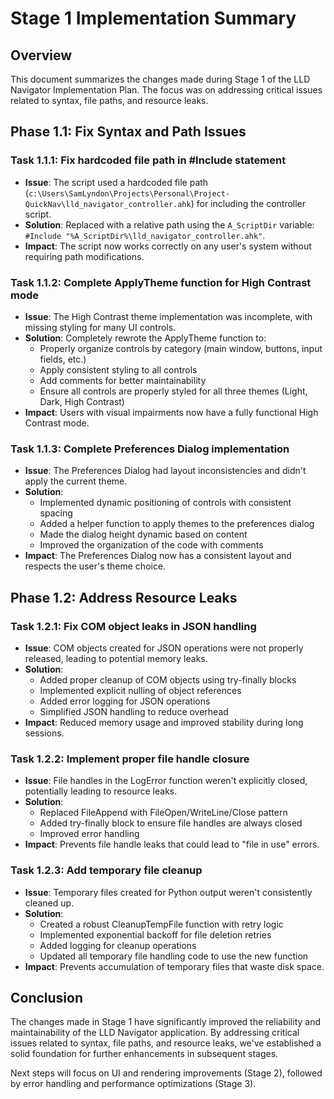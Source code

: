 # Stage 1 Implementation Summary

## Overview

This document summarizes the changes made during Stage 1 of the LLD Navigator Implementation Plan. The focus was on addressing critical issues related to syntax, file paths, and resource leaks.

## Phase 1.1: Fix Syntax and Path Issues

### Task 1.1.1: Fix hardcoded file path in #Include statement
- **Issue**: The script used a hardcoded file path (`c:\Users\SamLyndon\Projects\Personal\Project-QuickNav\lld_navigator_controller.ahk`) for including the controller script.
- **Solution**: Replaced with a relative path using the `A_ScriptDir` variable: `#Include "%A_ScriptDir%\lld_navigator_controller.ahk"`.
- **Impact**: The script now works correctly on any user's system without requiring path modifications.

### Task 1.1.2: Complete ApplyTheme function for High Contrast mode
- **Issue**: The High Contrast theme implementation was incomplete, with missing styling for many UI controls.
- **Solution**: Completely rewrote the ApplyTheme function to:
  - Properly organize controls by category (main window, buttons, input fields, etc.)
  - Apply consistent styling to all controls
  - Add comments for better maintainability
  - Ensure all controls are properly styled for all three themes (Light, Dark, High Contrast)
- **Impact**: Users with visual impairments now have a fully functional High Contrast mode.

### Task 1.1.3: Complete Preferences Dialog implementation
- **Issue**: The Preferences Dialog had layout inconsistencies and didn't apply the current theme.
- **Solution**: 
  - Implemented dynamic positioning of controls with consistent spacing
  - Added a helper function to apply themes to the preferences dialog
  - Made the dialog height dynamic based on content
  - Improved the organization of the code with comments
- **Impact**: The Preferences Dialog now has a consistent layout and respects the user's theme choice.

## Phase 1.2: Address Resource Leaks

### Task 1.2.1: Fix COM object leaks in JSON handling
- **Issue**: COM objects created for JSON operations were not properly released, leading to potential memory leaks.
- **Solution**: 
  - Added proper cleanup of COM objects using try-finally blocks
  - Implemented explicit nulling of object references
  - Added error logging for JSON operations
  - Simplified JSON handling to reduce overhead
- **Impact**: Reduced memory usage and improved stability during long sessions.

### Task 1.2.2: Implement proper file handle closure
- **Issue**: File handles in the LogError function weren't explicitly closed, potentially leading to resource leaks.
- **Solution**: 
  - Replaced FileAppend with FileOpen/WriteLine/Close pattern
  - Added try-finally block to ensure file handles are always closed
  - Improved error handling
- **Impact**: Prevents file handle leaks that could lead to "file in use" errors.

### Task 1.2.3: Add temporary file cleanup
- **Issue**: Temporary files created for Python output weren't consistently cleaned up.
- **Solution**: 
  - Created a robust CleanupTempFile function with retry logic
  - Implemented exponential backoff for file deletion retries
  - Added logging for cleanup operations
  - Updated all temporary file handling code to use the new function
- **Impact**: Prevents accumulation of temporary files that waste disk space.

## Conclusion

The changes made in Stage 1 have significantly improved the reliability and maintainability of the LLD Navigator application. By addressing critical issues related to syntax, file paths, and resource leaks, we've established a solid foundation for further enhancements in subsequent stages.

Next steps will focus on UI and rendering improvements (Stage 2), followed by error handling and performance optimizations (Stage 3).
